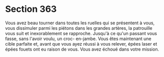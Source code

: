 # Section 363

Vous avez beau tourner dans toutes les ruelles qui se présentent 
à vous, vous dissimuler parmi les piétons dans les grandes 
artères, la patrouille vous suit et inexorablement se rapproche. 
Jusqu'à ce qu'un passant vous fasse, sans l'avoir voulu, un croc-
en-jambe. Vous êtes maintenant une cible parfaite et, avant que 
vous ayez réussi à vous relever, épées laser et épées fouets ont eu 
raison de vous. Vous avez échoué dans votre mission.